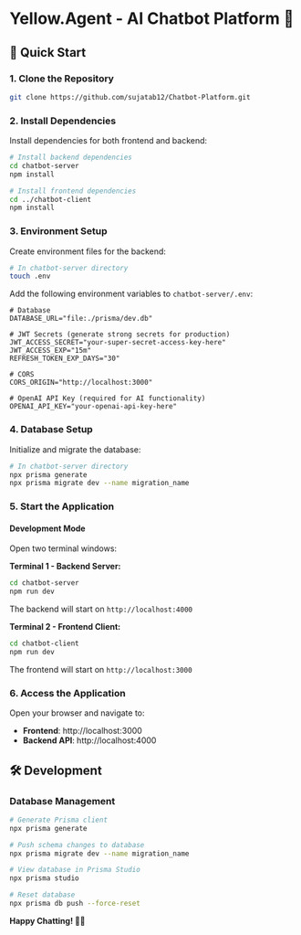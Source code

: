 # Yellow.Agent - AI Chatbot Platform 🤖


## 🚀 Quick Start

### 1. Clone the Repository

```bash
git clone https://github.com/sujatab12/Chatbot-Platform.git

```

### 2. Install Dependencies

Install dependencies for both frontend and backend:

```bash
# Install backend dependencies
cd chatbot-server
npm install

# Install frontend dependencies
cd ../chatbot-client
npm install
```

### 3. Environment Setup

Create environment files for the backend:

```bash
# In chatbot-server directory
touch .env
```

Add the following environment variables to `chatbot-server/.env`:

```env
# Database
DATABASE_URL="file:./prisma/dev.db"

# JWT Secrets (generate strong secrets for production)
JWT_ACCESS_SECRET="your-super-secret-access-key-here"
JWT_ACCESS_EXP="15m"
REFRESH_TOKEN_EXP_DAYS="30"

# CORS
CORS_ORIGIN="http://localhost:3000"

# OpenAI API Key (required for AI functionality)
OPENAI_API_KEY="your-openai-api-key-here"
```

### 4. Database Setup

Initialize and migrate the database:

```bash
# In chatbot-server directory
npx prisma generate
npx prisma migrate dev --name migration_name
```

### 5. Start the Application

#### Development Mode

Open two terminal windows:

**Terminal 1 - Backend Server:**
```bash
cd chatbot-server
npm run dev
```
The backend will start on `http://localhost:4000`

**Terminal 2 - Frontend Client:**
```bash
cd chatbot-client
npm run dev
```
The frontend will start on `http://localhost:3000`


### 6. Access the Application

Open your browser and navigate to:
- **Frontend**: http://localhost:3000
- **Backend API**: http://localhost:4000

## 🛠️ Development


### Database Management

```bash
# Generate Prisma client
npx prisma generate

# Push schema changes to database
npx prisma migrate dev --name migration_name

# View database in Prisma Studio
npx prisma studio

# Reset database
npx prisma db push --force-reset
```

**Happy Chatting! 🤖💬**
